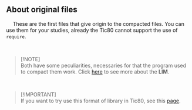 ## About original files
&emsp; These are the first files that give origin to the compacted files. You can use them for your studies, already the Tic80 cannot support the use of `require`.

<br>

> [!NOTE]\
> Both have some peculiarities, necessaries for that the program used to compact them work. Click [here](https://github.com/duckafire/LIM "LIM Repository") to see more about the **LIM**.

<br>

> [!IMPORTANT]\
> If you want to try use this format of library in Tic80, see this [page](https://github.com/nesbox/TIC-80/wiki/Using-require-to-load-external-code-into-your-cart "Tic80 Wiki").

<br>